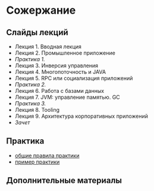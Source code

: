 Сожержание
===

## Слайды лекций
* Лекция 1. Вводная лекция
* Лекция 2. Промышленное приложение
* *Практика 1.*
* Лекция 3. Инверсия управления
* Лекция 4. Многопоточность и JAVA
* Лекция 5. RPC или социализация приложений
* *Практика 2.*
* Лекция 6. Работа с базами данных
* Лекция 7. JVM: управление памятью. GC
* *Практика 3.*
* Лекция 8. Tooling
* Лекция 9. Архитектура корпоративных приложений
* *Зачет*

## Практика
- [общие правила практики](doc/practice.md)
- [пример практики](doc/practice_example.md)


## Дополнительные материалы

